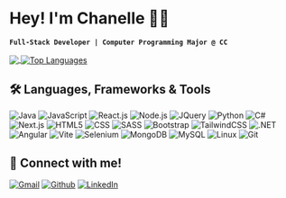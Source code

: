 # Hey! I'm Chanelle 👋🏾
**`Full-Stack Developer | Computer Programming Major @ CC`**

<div>
    <a href="https://github.com/chanelle-b">
        <img align="center" src="https://github-readme-stats.vercel.app/api?username=chanelle-b&theme=dark&show_icons=true&hide_border=false&count_private=true">
    </a>
<!--     <a href="https://github.com/Tito-Osemobor">
        <img align="center" src="https://github-readme-streak-stats.herokuapp.com/?user=Tito-Osemobor&theme=dark&hide_border=false">
    </a> -->
    <a href="https://github.com/chanelle-b">
        <img align="center" src="https://github-readme-stats.vercel.app/api/top-langs/?username=chanelle-b&theme=dark&show_icons=true&hide_border=false&layout=compact" alt="Top Languages">
    </a>
</div>

## :hammer_and_wrench: Languages, Frameworks & Tools
<p>
  <img alt="Java" src="https://img.shields.io/badge/-Java-007396?style=flat-square&logo=java&logoColor=white" />
  <img alt="JavaScript" src="https://img.shields.io/badge/-JavaScript-F7DF1E?style=flat-square&logo=javascript&logoColor=black" />
  <img alt="React.js" src="https://img.shields.io/badge/-React.js-00AAFF?style=flat-square&logo=react&logoColor=white" />
  <img alt="Node.js" src="https://img.shields.io/badge/-Node.js-339933?style=flat-square&logo=node.js&logoColor=white" />
  <img alt="JQuery" src="https://img.shields.io/badge/jquery-blue?style=flat-square&logo=jquery&logoColor=white" />
  <img alt="Python" src="https://img.shields.io/badge/-Python-3776AB?style=flat-square&logo=python&logoColor=white" />
  <img alt="C#" src="https://img.shields.io/badge/c%23-%23239120.svg?style=flat-square&logo=csharp&logoColor=white" />
  <img alt="Next.js" src="https://img.shields.io/badge/-Next.js-000000?style=flat-square&logo=next.js&logoColor=white" />
  <img alt="HTML5" src="https://img.shields.io/badge/-HTML5-E34F26?style=flat-square&logo=html5&logoColor=white" />
  <img alt="CSS" src="https://img.shields.io/badge/-CSS-1572B6?style=flat-square&logo=css3&logoColor=white" />
  <img alt="SASS" src="https://img.shields.io/badge/sass-red?style=flat-square&logo=sass&logoColor=white" />
  <img alt="Bootstrap" src="https://img.shields.io/badge/bootstrap-purple?style=flat-square&logo=bootstrap&logoColor=white" />
  <img alt="TailwindCSS" src="https://img.shields.io/badge/tailwindcss-blue?style=flat-square&logo=tailwindcss&logoColor=white" />
  <img alt=".NET" src="https://img.shields.io/badge/.NET-5C2D91?style=flat-square&logo=.net&logoColor=white" />
  <img alt="Angular" src="https://img.shields.io/badge/angular.js-%23E23237.svg?style=flat-square&logo=angularjs&logoColor=white" />
  <img alt="Vite" src="https://img.shields.io/badge/vite-%23646CFF.svg?style=flat-square&logo=vite&logoColor=white" />
  <img alt="Selenium" src="https://img.shields.io/badge/-selenium-%43B02A?style=flat-square&logo=selenium&logoColor=white" />
  <img alt="MongoDB" src="https://img.shields.io/badge/-MongoDB-47A248?style=flat-square&logo=mongodb&logoColor=white" />
  <img alt="MySQL" src="https://img.shields.io/badge/-MySQL-4479A1?style=flat-square&logo=mysql&logoColor=white" />
  <img alt="Linux" src="https://img.shields.io/badge/-Linux-FCC624?style=flat-square&logo=linux&logoColor=black" />
  <img alt="Git" src="https://img.shields.io/badge/-Git-F05032?style=flat-square&logo=git&logoColor=white" />
</p>

## :link: Connect with me!
<p>
  <a href="mailto:cblack4456@gmail.com" target="_blank"><img alt="Gmail" src="https://img.shields.io/badge/Gmail-%23D14836.svg?&style=for-the-badge&logo=gmail&logoColor=white" /></a>
  <a href="https://github.com/chanelle-b" target="_blank"><img alt="Github" src="https://img.shields.io/badge/GitHub-%2312100E.svg?&style=for-the-badge&logo=Github&logoColor=white" /></a> 
  <a href="https://www.linkedin.com/in/chanelle-blackwood-a437902aa/" target="_blank"><img alt="LinkedIn" src="https://img.shields.io/badge/linkedin-%230077B5.svg?&style=for-the-badge&logo=linkedin&logoColor=white" /></a>
</p>
